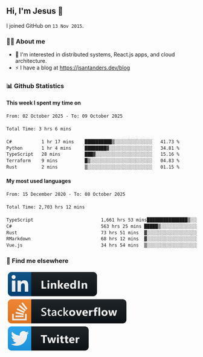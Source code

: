 ## Hi, I'm Jesus 👋

I joined GitHub on `13 Nov 2015`.

<!-- Talking about you -->

### 👨‍💻 About me

- 👦 I'm interested in distributed systems, React.js apps, and cloud architecture.
- ⚡️ I have a blog at <https://jsantanders.dev/blog>

### 📊 Github Statistics

#### This week I spent my time on

<!--START_SECTION:weekly-->

```txt
From: 02 October 2025 - To: 09 October 2025

Total Time: 3 hrs 6 mins

C#           1 hr 17 mins    ██████████▒░░░░░░░░░░░░░░   41.73 %
Python       1 hr 4 mins     ████████▓░░░░░░░░░░░░░░░░   34.81 %
TypeScript   28 mins         ███▓░░░░░░░░░░░░░░░░░░░░░   15.16 %
Terraform    9 mins          █▒░░░░░░░░░░░░░░░░░░░░░░░   04.83 %
Rust         2 mins          ▒░░░░░░░░░░░░░░░░░░░░░░░░   01.15 %
```

<!--END_SECTION:weekly-->

#### My most used languages

<!--START_SECTION:alltime-->

```txt
From: 15 December 2020 - To: 08 October 2025

Total Time: 2,703 hrs 12 mins

TypeScript                         1,661 hrs 53 mins███████████████▒░░░░░░░░░   61.48 %
C#                                 563 hrs 25 mins █████▒░░░░░░░░░░░░░░░░░░░   20.84 %
Rust                               73 hrs 51 mins  ▓░░░░░░░░░░░░░░░░░░░░░░░░   02.73 %
RMarkdown                          68 hrs 12 mins  ▓░░░░░░░░░░░░░░░░░░░░░░░░   02.52 %
Vue.js                             34 hrs 54 mins  ▒░░░░░░░░░░░░░░░░░░░░░░░░   01.29 %
```

<!--END_SECTION:alltime-->

### 📢 Find me elsewhere

<p>
  <a target="_blank" href="https://linkedin.com/in/jsantanders">
    <img src="https://github.com/jsantanders/jsantanders/blob/master/img/linkedin.svg" alt="LinkedIn" style="vertical-align:top; margin:4px">
  </a>
  
  <a target="_blank" href="https://stackoverflow.com/users/7318331/jesus-santander">
    <img src="https://github.com/jsantanders/jsantanders/blob/master/img/stackoverflow.svg" alt="StackOverflow" style="vertical-align:top; margin:4px">
  </a>
  
  <a target="_blank" href="http://twitter.com/jsantanders">
    <img src="https://github.com/jsantanders/jsantanders/blob/master/img/twitter.svg" alt="Twitter" style="vertical-align:top; margin:4px">
  </a>
</p>
